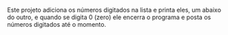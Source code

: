 <p>
Este projeto adiciona os números digitados na lista e printa eles, um abaixo do outro, e quando se digita 0 (zero) ele encerra o programa e posta os números digitados até o momento.
</p>

